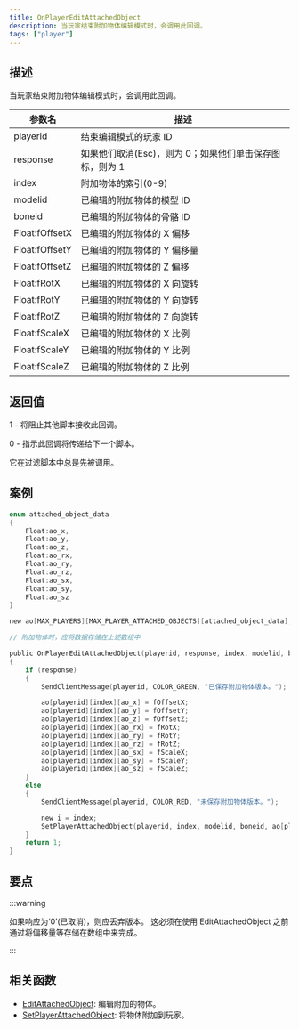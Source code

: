 ```yaml
---
title: OnPlayerEditAttachedObject
description: 当玩家结束附加物体编辑模式时，会调用此回调。
tags: ["player"]
---
```


<VersionWarnCN name='回调' version='SA-MP 0.3e' />

## 描述

当玩家结束附加物体编辑模式时，会调用此回调。

| 参数名         | 描述                                                    |
| -------------- | ------------------------------------------------------- |
| playerid       | 结束编辑模式的玩家 ID                                   |
| response       | 如果他们取消(Esc)，则为 0；如果他们单击保存图标，则为 1 |
| index          | 附加物体的索引(0-9)                                     |
| modelid        | 已编辑的附加物体的模型 ID                               |
| boneid         | 已编辑的附加物体的骨骼 ID                               |
| Float:fOffsetX | 已编辑的附加物体的 X 偏移                               |
| Float:fOffsetY | 已编辑的附加物体的 Y 偏移量                             |
| Float:fOffsetZ | 已编辑的附加物体的 Z 偏移                               |
| Float:fRotX    | 已编辑的附加物体的 X 向旋转                             |
| Float:fRotY    | 已编辑的附加物体的 Y 向旋转                             |
| Float:fRotZ    | 已编辑的附加物体的 Z 向旋转                             |
| Float:fScaleX  | 已编辑的附加物体的 X 比例                               |
| Float:fScaleY  | 已编辑的附加物体的 Y 比例                               |
| Float:fScaleZ  | 已编辑的附加物体的 Z 比例                               |

## 返回值

1 - 将阻止其他脚本接收此回调。

0 - 指示此回调将传递给下一个脚本。

它在过滤脚本中总是先被调用。

## 案例

```c
enum attached_object_data
{
    Float:ao_x,
    Float:ao_y,
    Float:ao_z,
    Float:ao_rx,
    Float:ao_ry,
    Float:ao_rz,
    Float:ao_sx,
    Float:ao_sy,
    Float:ao_sz
}

new ao[MAX_PLAYERS][MAX_PLAYER_ATTACHED_OBJECTS][attached_object_data];

// 附加物体时，应将数据存储在上述数组中

public OnPlayerEditAttachedObject(playerid, response, index, modelid, boneid, Float:fOffsetX, Float:fOffsetY, Float:fOffsetZ, Float:fRotX, Float:fRotY, Float:fRotZ, Float:fScaleX, Float:fScaleY, Float:fScaleZ)
{
    if (response)
    {
        SendClientMessage(playerid, COLOR_GREEN, "已保存附加物体版本。");

        ao[playerid][index][ao_x] = fOffsetX;
        ao[playerid][index][ao_y] = fOffsetY;
        ao[playerid][index][ao_z] = fOffsetZ;
        ao[playerid][index][ao_rx] = fRotX;
        ao[playerid][index][ao_ry] = fRotY;
        ao[playerid][index][ao_rz] = fRotZ;
        ao[playerid][index][ao_sx] = fScaleX;
        ao[playerid][index][ao_sy] = fScaleY;
        ao[playerid][index][ao_sz] = fScaleZ;
    }
    else
    {
        SendClientMessage(playerid, COLOR_RED, "未保存附加物体版本。");

        new i = index;
        SetPlayerAttachedObject(playerid, index, modelid, boneid, ao[playerid][i][ao_x], ao[playerid][i][ao_y], ao[playerid][i][ao_z], ao[playerid][i][ao_rx], ao[playerid][i][ao_ry], ao[playerid][i][ao_rz], ao[playerid][i][ao_sx], ao[playerid][i][ao_sy], ao[playerid][i][ao_sz]);
    }
    return 1;
}
```

## 要点

:::warning

如果响应为‘0’(已取消)，则应丢弃版本。
这必须在使用 EditAttachedObject 之前通过将偏移量等存储在数组中来完成。

:::

## 相关函数

- [EditAttachedObject](../functions/EditAttachedObject): 编辑附加的物体。
- [SetPlayerAttachedObject](../functions/SetPlayerAttachedObject): 将物体附加到玩家。

